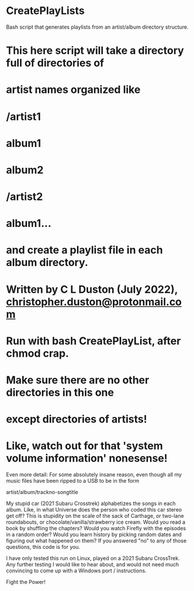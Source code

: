 # CreatePlayLists
Bash script that generates playlists from an artist/album directory structure. 

#
# This here script will take a directory full of directories of
# artist names organized like
#
# /artist1
#	album1
#	album2
# /artist2
#	album1...
#
# and create a playlist file in each album directory.
#
# Written by C L Duston (July 2022), christopher.duston@protonmail.com
#
# Run with bash CreatePlayList, after chmod crap.
# Make sure there are no other directories in this one
# except directories of artists!
# Like, watch out for that 'system volume information' nonesense!

Even more detail:
For some absolutely insane reason, even though all my music files have been ripped to a USB to be in the form

artist/album/trackno-songtitle

My stupid car (2021 Subaru Crosstrek) alphabetizes the songs in each album. Like, in what Universe does the person who coded this car stereo get off? This is stupidity on the scale of the sack of Carthage, or two-lane roundabouts, or chocolate/vanilla/strawberry ice cream. Would you read a book by shuffling the chapters? Would you watch Firefly with the episodes in a random order? Would you learn history by picking random dates and figuring out what happened on them? If you answered "no" to any of those questions, this code is for you.

I have only tested this run on Linux, played on a 2021 Subaru CrossTrek. Any further testing I would like to hear about, and would not need much convincing to come up with a Windows port / instructions. 

Fight the Power!
